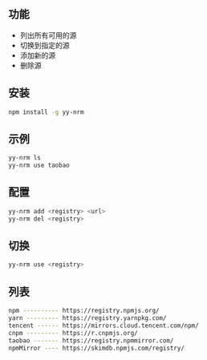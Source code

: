 ## 功能

- 列出所有可用的源
- 切换到指定的源
- 添加新的源
- 删除源

## 安装

```bash
npm install -g yy-nrm
```

## 示例

```bash
yy-nrm ls
yy-nrm use taobao
```

## 配置

```bash
yy-nrm add <registry> <url>
yy-nrm del <registry>
```

## 切换

```bash
yy-nrm use <registry>
```

## 列表

```bash
npm ---------- https://registry.npmjs.org/
yarn --------- https://registry.yarnpkg.com/
tencent ------ https://mirrors.cloud.tencent.com/npm/
cnpm --------- https://r.cnpmjs.org/
taobao ------- https://registry.npmmirror.com/
npmMirror ---- https://skimdb.npmjs.com/registry/
```